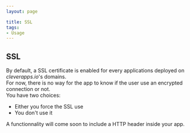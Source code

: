 ```yaml
---
layout: page

title: SSL
tags:
- Usage
---
```

## SSL


By default, a SSL certificate is enabled for every applications deployed on *cleverapps.io*'s domains.  
For now, there is no way for the app to know if the user use an encrypted connection or not.  
You have two choices:
* Either you force the SSL use 
* You don't use it

A functionnality will come soon to include a HTTP header inside your app.
